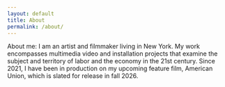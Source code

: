 ```yaml
---
layout: default
title: About
permalink: /about/
---
```


About me: I am an artist and filmmaker living in New York. My work encompasses multimedia video and installation projects that examine the subject and territory of labor and the economy in the 21st century. Since 2021, I have been in production on my upcoming feature film, American Union, which is slated for release in fall 2026.
